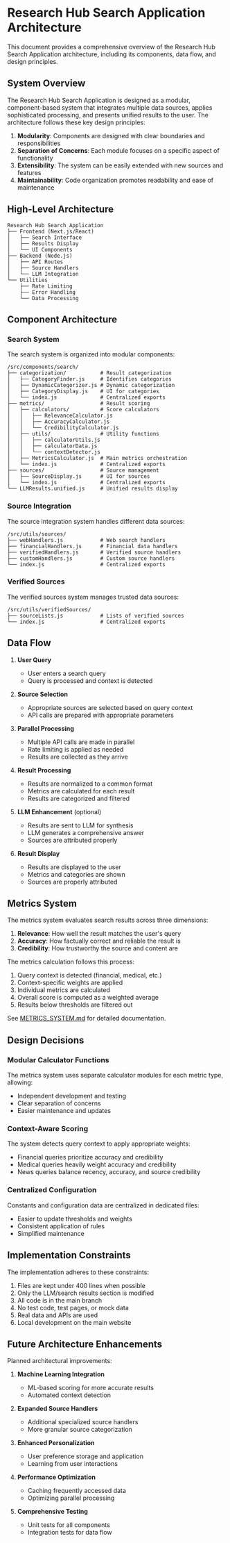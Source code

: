 # Research Hub Search Application Architecture

This document provides a comprehensive overview of the Research Hub Search Application architecture, including its components, data flow, and design principles.

## System Overview

The Research Hub Search Application is designed as a modular, component-based system that integrates multiple data sources, applies sophisticated processing, and presents unified results to the user. The architecture follows these key design principles:

1. **Modularity**: Components are designed with clear boundaries and responsibilities
2. **Separation of Concerns**: Each module focuses on a specific aspect of functionality
3. **Extensibility**: The system can be easily extended with new sources and features
4. **Maintainability**: Code organization promotes readability and ease of maintenance

## High-Level Architecture

```
Research Hub Search Application
├── Frontend (Next.js/React)
│   ├── Search Interface
│   ├── Results Display
│   └── UI Components
├── Backend (Node.js)
│   ├── API Routes
│   ├── Source Handlers
│   └── LLM Integration
└── Utilities
    ├── Rate Limiting
    ├── Error Handling
    └── Data Processing
```

## Component Architecture

### Search System

The search system is organized into modular components:

```
/src/components/search/
├── categorization/           # Result categorization
│   ├── CategoryFinder.js     # Identifies categories
│   ├── DynamicCategorizer.js # Dynamic categorization
│   ├── CategoryDisplay.js    # UI for categories
│   └── index.js              # Centralized exports
├── metrics/                  # Result scoring
│   ├── calculators/          # Score calculators
│   │   ├── RelevanceCalculator.js
│   │   ├── AccuracyCalculator.js
│   │   └── CredibilityCalculator.js
│   ├── utils/                # Utility functions
│   │   ├── calculatorUtils.js
│   │   ├── calculatorData.js
│   │   └── contextDetector.js
│   ├── MetricsCalculator.js  # Main metrics orchestration
│   └── index.js              # Centralized exports
├── sources/                  # Source management
│   ├── SourceDisplay.js      # UI for sources
│   └── index.js              # Centralized exports
└── LLMResults.unified.js     # Unified results display
```

### Source Integration

The source integration system handles different data sources:

```
/src/utils/sources/
├── webHandlers.js            # Web search handlers
├── financialHandlers.js      # Financial data handlers
├── verifiedHandlers.js       # Verified source handlers
├── customHandlers.js         # Custom source handlers
└── index.js                  # Centralized exports
```

### Verified Sources

The verified sources system manages trusted data sources:

```
/src/utils/verifiedSources/
├── sourceLists.js            # Lists of verified sources
└── index.js                  # Centralized exports
```

## Data Flow

1. **User Query**
   - User enters a search query
   - Query is processed and context is detected

2. **Source Selection**
   - Appropriate sources are selected based on query context
   - API calls are prepared with appropriate parameters

3. **Parallel Processing**
   - Multiple API calls are made in parallel
   - Rate limiting is applied as needed
   - Results are collected as they arrive

4. **Result Processing**
   - Results are normalized to a common format
   - Metrics are calculated for each result
   - Results are categorized and filtered

5. **LLM Enhancement** (optional)
   - Results are sent to LLM for synthesis
   - LLM generates a comprehensive answer
   - Sources are attributed properly

6. **Result Display**
   - Results are displayed to the user
   - Metrics and categories are shown
   - Sources are properly attributed

## Metrics System

The metrics system evaluates search results across three dimensions:

1. **Relevance**: How well the result matches the user's query
2. **Accuracy**: How factually correct and reliable the result is
3. **Credibility**: How trustworthy the source and content are

The metrics calculation follows this process:

1. Query context is detected (financial, medical, etc.)
2. Context-specific weights are applied
3. Individual metrics are calculated
4. Overall score is computed as a weighted average
5. Results below thresholds are filtered out

See [METRICS_SYSTEM.md](./docs/METRICS_SYSTEM.md) for detailed documentation.

## Design Decisions

### Modular Calculator Functions

The metrics system uses separate calculator modules for each metric type, allowing:
- Independent development and testing
- Clear separation of concerns
- Easier maintenance and updates

### Context-Aware Scoring

The system detects query context to apply appropriate weights:
- Financial queries prioritize accuracy and credibility
- Medical queries heavily weight accuracy and credibility
- News queries balance recency, accuracy, and source credibility

### Centralized Configuration

Constants and configuration data are centralized in dedicated files:
- Easier to update thresholds and weights
- Consistent application of rules
- Simplified maintenance

## Implementation Constraints

The implementation adheres to these constraints:

1. Files are kept under 400 lines when possible
2. Only the LLM/search results section is modified
3. All code is in the main branch
4. No test code, test pages, or mock data
5. Real data and APIs are used
6. Local development on the main website

## Future Architecture Enhancements

Planned architectural improvements:

1. **Machine Learning Integration**
   - ML-based scoring for more accurate results
   - Automated context detection

2. **Expanded Source Handlers**
   - Additional specialized source handlers
   - More granular source categorization

3. **Enhanced Personalization**
   - User preference storage and application
   - Learning from user interactions

4. **Performance Optimization**
   - Caching frequently accessed data
   - Optimizing parallel processing

5. **Comprehensive Testing**
   - Unit tests for all components
   - Integration tests for data flow
